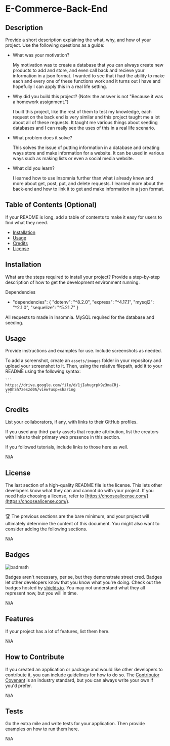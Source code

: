 # E-Commerce-Back-End

## Description

Provide a short description explaining the what, why, and how of your project. Use the following questions as a guide:

- What was your motivation?

    My motivation was to create a database that you can always create new products to add and store, and even call back and recieve your information in a json format. I wanted to see that i had the ability to make each and every one of these functions work and it turns out I have and hopefully I can apply this in a real life setting.

- Why did you build this project? (Note: the answer is not "Because it was a homework assignment.")

    I built this project, like the rest of them to test my knowledge, each request on the back end is very similar and this project taught me a lot about all of these requests. It taught me various things about seeding databases and I can really see the uses of this in a real life scenario.

- What problem does it solve?

    This solves the issue of putting information in a database and creating ways store and make information for a website. It can be used in various ways such as making lists or even a social media website.

- What did you learn?

    I learned how to use Insomnia further than what i already knew and more about get, post, put, and delete requests. I learned more about the back-end and how to link it to get and make information in a json format.


## Table of Contents (Optional)

If your README is long, add a table of contents to make it easy for users to find what they need.

- [Installation](#installation)
- [Usage](#usage)
- [Credits](#credits)
- [License](#license)

## Installation

What are the steps required to install your project? Provide a step-by-step description of how to get the development environment running.

Dependencies

- "dependencies": {
    "dotenv": "^8.2.0",
    "express": "^4.17.1",
    "mysql2": "^2.1.0",
    "sequelize": "^5.21.7"
  }

All requests to made in Insomnia.
MySQL required for the database and seeding.

## Usage

Provide instructions and examples for use. Include screenshots as needed.

To add a screenshot, create an `assets/images` folder in your repository and upload your screenshot to it. Then, using the relative filepath, add it to your README using the following syntax:

    ```
    https://drive.google.com/file/d/1jIahugrpk9z3maCRj-yeUhSh7zeszd0A/view?usp=sharing
    ```

## Credits

List your collaborators, if any, with links to their GitHub profiles.

If you used any third-party assets that require attribution, list the creators with links to their primary web presence in this section.

If you followed tutorials, include links to those here as well.

N/A

## License

The last section of a high-quality README file is the license. This lets other developers know what they can and cannot do with your project. If you need help choosing a license, refer to [https://choosealicense.com/](https://choosealicense.com/).

---

🏆 The previous sections are the bare minimum, and your project will ultimately determine the content of this document. You might also want to consider adding the following sections.

N/A

## Badges

![badmath](https://img.shields.io/github/languages/top/lernantino/badmath)

Badges aren't necessary, per se, but they demonstrate street cred. Badges let other developers know that you know what you're doing. Check out the badges hosted by [shields.io](https://shields.io/). You may not understand what they all represent now, but you will in time.

N/A

## Features

If your project has a lot of features, list them here.

N/A

## How to Contribute

If you created an application or package and would like other developers to contribute it, you can include guidelines for how to do so. The [Contributor Covenant](https://www.contributor-covenant.org/) is an industry standard, but you can always write your own if you'd prefer.

N/A

## Tests

Go the extra mile and write tests for your application. Then provide examples on how to run them here.

N/A